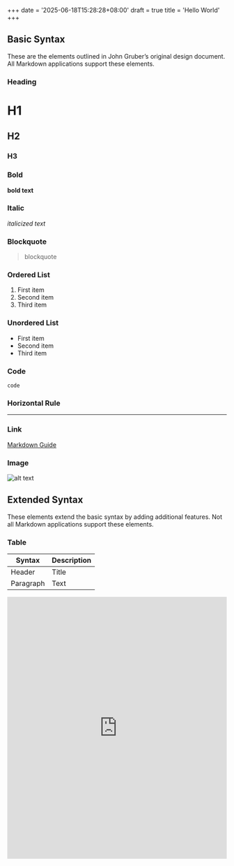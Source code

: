 +++
date = '2025-06-18T15:28:28+08:00'
draft = true
title = 'Hello World'
+++

## Basic Syntax

These are the elements outlined in John Gruber’s original design document. All Markdown applications support these elements.

### Heading

# H1
## H2
### H3

### Bold

**bold text**

### Italic

*italicized text*

### Blockquote

> blockquote

### Ordered List

1. First item
2. Second item
3. Third item

### Unordered List

- First item
- Second item
- Third item

### Code

`code`

### Horizontal Rule

---

### Link

[Markdown Guide](https://www.markdownguide.org)

### Image

![alt text](https://www.markdownguide.org/assets/images/tux.png)

## Extended Syntax

These elements extend the basic syntax by adding additional features. Not all Markdown applications support these elements.

### Table

| Syntax | Description |
| ----------- | ----------- |
| Header | Title |
| Paragraph | Text |



<iframe
  src="https://speckle.xyz/projects/00421d8462/models/3fc58cb5ee@55506d896d#embed={%22isEnabled%22:true,%22hideControls%22:true,%22hideSelectionInfo%22:true,%22manualLoad%22:false}"
  width="100%"
  height="600"
  frameborder="0"
  allowfullscreen>
</iframe>
